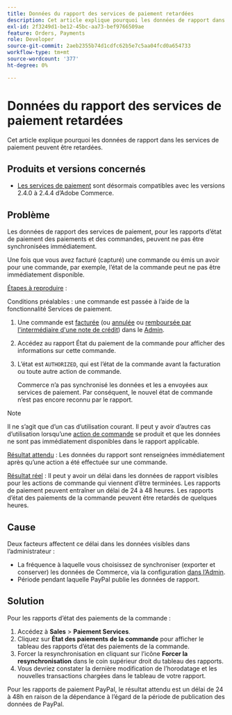 ```yaml
---
title: Données du rapport des services de paiement retardées
description: Cet article explique pourquoi les données de rapport dans les services de paiement peuvent être retardées.
exl-id: 2f3249d1-be12-45bc-aa73-bef9766509ae
feature: Orders, Payments
role: Developer
source-git-commit: 2aeb2355b74d1cdfc62b5e7c5aa04fcd0a654733
workflow-type: tm+mt
source-wordcount: '377'
ht-degree: 0%

---
```


# Données du rapport des services de paiement retardées

Cet article explique pourquoi les données de rapport dans les services de paiement peuvent être retardées.

## Produits et versions concernés

* [Les services de paiement](https://marketplace.magento.com/magento-payment-services.html) sont désormais compatibles avec les versions 2.4.0 à 2.4.4 d’Adobe Commerce.

## Problème

Les données de rapport des services de paiement, pour les rapports d’état de paiement des paiements et des commandes, peuvent ne pas être synchronisées immédiatement.

Une fois que vous avez facturé (capturé) une commande ou émis un avoir pour une commande, par exemple, l’état de la commande peut ne pas être immédiatement disponible.

<u>Étapes à reproduire</u> :

Conditions préalables : une commande est passée à l’aide de la fonctionnalité Services de paiement.

1. Une commande est [facturée](https://experienceleague.adobe.com/fr/docs/commerce-admin/stores-sales/order-management/invoices#create-an-invoice) (ou [annulée](https://experienceleague.adobe.com/fr/docs/commerce-admin/stores-sales/point-of-purchase/assist/customer-account-create-order) ou [remboursée par l&#39;intermédiaire d&#39;une note de crédit](https://experienceleague.adobe.com/fr/docs/commerce-admin/stores-sales/order-management/credit-memos/credit-memos)) dans le [Admin](https://experienceleague.adobe.com/fr/docs/commerce-admin/start/admin/admin).
1. Accédez au rapport État du paiement de la commande pour afficher des informations sur cette commande.
1. L’état est `AUTHORIZED`, qui est l’état de la commande avant la facturation ou toute autre action de commande.

   Commerce n’a pas synchronisé les données et les a envoyées aux services de paiement. Par conséquent, le nouvel état de commande n’est pas encore reconnu par le rapport.

>[!NOTE]
>
>Il ne s’agit que d’un cas d’utilisation courant. Il peut y avoir d’autres cas d’utilisation lorsqu’une [action de commande](https://experienceleague.adobe.com/fr/docs/commerce-admin/stores-sales/order-management/orders/orders#actions) se produit et que les données ne sont pas immédiatement disponibles dans le rapport applicable.

<u>Résultat attendu</u> :
Les données du rapport sont renseignées immédiatement après qu’une action a été effectuée sur une commande.

<u>Résultat réel</u> :
Il peut y avoir un délai dans les données de rapport visibles pour les actions de commande qui viennent d’être terminées. Les rapports de paiement peuvent entraîner un délai de 24 à 48 heures. Les rapports d’état des paiements de la commande peuvent être retardés de quelques heures.

## Cause

Deux facteurs affectent ce délai dans les données visibles dans l’administrateur :

* La fréquence à laquelle vous choisissez de synchroniser (exporter et conserver) les données de Commerce, via la configuration [dans l’Admin](https://experienceleague.adobe.com/docs/commerce-merchant-services/payment-services/configure/configure-admin.html?lang=fr).
* Période pendant laquelle PayPal publie les données de rapport.

## Solution

Pour les rapports d’état des paiements de la commande :

1. Accédez à **Sales** > **Paiement Services**.
1. Cliquez sur **État des paiements de la commande** pour afficher le tableau des rapports d’état des paiements de la commande.
1. Forcer la resynchronisation en cliquant sur l’icône **Forcer la resynchronisation** dans le coin supérieur droit du tableau des rapports.
1. Vous devriez constater la dernière modification de l’horodatage et les nouvelles transactions chargées dans le tableau de votre rapport.

Pour les rapports de paiement PayPal, le résultat attendu est un délai de 24 à 48h en raison de la dépendance à l’égard de la période de publication des données de PayPal.
